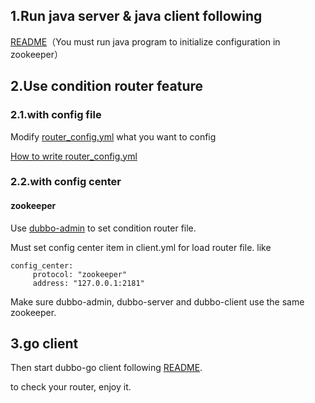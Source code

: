 ## 1.Run java server & java client following 

[README](https://github.com/dubbogo/dubbogo-samples/blob/master/README.md)（You must run java program to initialize configuration in zookeeper）
 
## 2.Use condition router feature 

### 2.1.with config file 
 
Modify [router_config.yml](/go-client/profiles/dev/router_config.yml) what you want to config
 
[How to write router_config.yml](http://dubbo.apache.org/en-us/docs/user/demos/routing-rule.html)

### 2.2.with config center

#### zookeeper

Use [dubbo-admin](https://github.com/apache/dubbo-admin) to set condition router file.

Must set config center item in client.yml for load router file. like 
```
config_center:
     protocol: "zookeeper"
     address: "127.0.0.1:2181"
```

Make sure dubbo-admin, dubbo-server and dubbo-client use the same zookeeper.
 
## 3.go client 

Then start dubbo-go client following [README](https://github.com/dubbogo/dubbogo-samples/blob/master/README.md).

to check your router, enjoy it.

